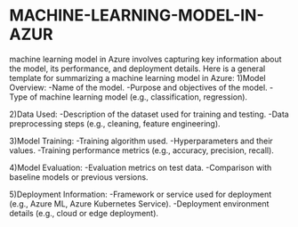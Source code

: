 # MACHINE-LEARNING-MODEL-IN-AZUR

 machine learning model in Azure involves capturing key information about the model, its performance, and deployment details. Here is a general template for summarizing a machine learning model in Azure:
 1)Model Overview:
   -Name of the model.
   -Purpose and objectives of the model.
   -Type of machine learning model (e.g., classification, regression).

 2)Data Used:
    -Description of the dataset used for training and testing.
    -Data preprocessing steps (e.g., cleaning, feature engineering).

 3)Model Training:
    -Training algorithm used.
    -Hyperparameters and their values.
    -Training performance metrics (e.g., accuracy, precision, recall).

 4)Model Evaluation:
    -Evaluation metrics on test data.
    -Comparison with baseline models or previous versions.

 5)Deployment Information:
    -Framework or service used for deployment (e.g., Azure ML, Azure Kubernetes Service).
    -Deployment environment details (e.g., cloud or edge deployment).











